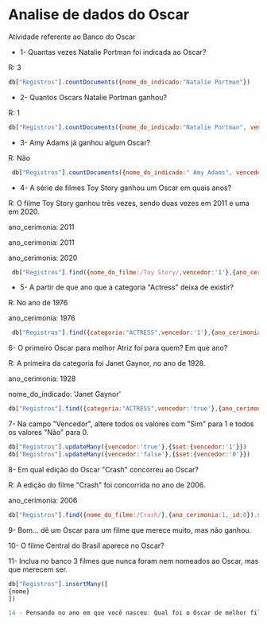 
# Analise de dados do Oscar

 Atividade referente ao Banco do Oscar

* 1- Quantas vezes Natalie Portman foi indicada ao Oscar?

R: 3

```js
db["Registros"].countDocuments({nome_do_indicado:"Natalie Portman"})
```

* 2- Quantos Oscars Natalie Portman ganhou?

R: 1

```js
db["Registros"].countDocuments({nome_do_indicado:"Natalie Portman", vencedor:'1'})
```

* 3- Amy Adams já ganhou algum Oscar?

R: Não

```js
 db["Registros"].countDocuments({nome_do_indicado:" Amy Adams", vencedor:'0'})
```

* 4- A série de filmes Toy Story ganhou um Oscar em quais anos?

R: O filme Toy Story ganhou três vezes, sendo duas vezes em 2011 e uma em 2020.

ano_cerimonia: 2011

ano_cerimonia: 2011

ano_cerimonia: 2020

```js
 db["Registros"].find({nome_do_filme:/Toy Story/,vencedor:'1'},{ano_cerimonia:1,_id:0})
 ```

* 5- A partir de que ano que a categoria "Actress" deixa de existir?
 
R: No ano de 1976

ano_cerimonia: 1976

```js
 db["Registros"].find({categoria:"ACTRESS",vencedor:'1'},{ano_cerimonia:1,_id:0}).sort({ano_cerimonia:-1}).limit(1)
```

6- O primeiro Oscar para melhor Atriz foi para quem? Em que ano?

R: A primeira da categoria foi Janet Gaynor, no ano de 1928.

  ano_cerimonia: 1928
  
  nome_do_indicado: 'Janet Gaynor'

```js
db["Registros"].find({categoria:"ACTRESS",vencedor:'true'},{ano_cerimonia:1,nome_do_indicado:1,_id:0}).sort({ano_cerimonia:1}).limi(1)
```

7- Na campo "Vencedor", altere todos os valores com "Sim" para 1 e todos os valores "Não" para 0.

```js
db["Registros"].updateMany({vencedor:'true'},{$set:{vencedor:'1'}})
db["Registros"].updateMany({vencedor:'false'},{$set:{vencedor:'0'}})
```


8- Em qual edição do Oscar "Crash" concorreu ao Oscar?

R: A edição do filme "Crash" foi concorrida no ano de 2006.

ano_cerimonia: 2006

```js
db["Registros"].find({nome_do_filme:/Crash/},{ano_cerimonia:1,_id:0}).sort({ano_cerimonia:-1}).limit(1)
```

9- Bom... dê um Oscar para um filme que merece muito, mas não ganhou.


10- O filme Central do Brasil aparece no Oscar?

11- Inclua no banco 3 filmes que nunca foram nem nomeados ao Oscar, mas que merecem ser.
```js
db["Registros"].insertMany([
{nome}
]) 

14 - Pensando no ano em que você nasceu: Qual foi o Oscar de melhor filme, Melhor Atriz e Melhor Diretor?


